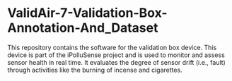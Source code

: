 # ValidAir-7-Validation-Box-Annotation-And_Dataset
This repository contains the software for the validation box device. This device is part of the iPolluSense project and is used to monitor and assess sensor health in real time. It evaluates the degree of sensor drift (i.e., fault) through activities like the burning of incense and cigarettes.
